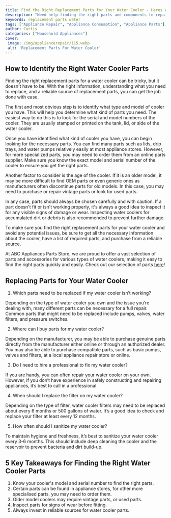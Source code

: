 ```yaml
---
title: Find the Right Replacement Parts for Your Water Cooler - Heres What You Need to Know
description: "Need help finding the right parts and components to repair or maintain your water cooler Get all the information you need to know here and start keeping your water cooler in prime condition"
keywords: replacement parts water
tags: ["Appliance Repair", "Appliance Consumption", "Appliance Parts"]
author: Curtis
categories: ["Household Appliances"]
cover: 
 image: /img/appliancerepair/115.webp
 alt: 'Replacement Parts For Water Cooler'
---
```

## How to Identify the Right Water Cooler Parts

Finding the right replacement parts for a water cooler can be tricky, but it doesn't have to be. With the right information, understanding what you need to replace, and a reliable source of replacement parts, you can get the job done with ease.

The first and most obvious step is to identify what type and model of cooler you have. This will help you determine what kind of parts you need. The easiest way to do this is to look for the serial and model numbers of the cooler. They are usually stamped or printed on the tank, lid, or side of the water cooler.

Once you have identified what kind of cooler you have, you can begin looking for the necessary parts. You can find many parts such as lids, drip trays, and water pumps relatively easily at most appliance stores. However, for more specialized parts, you may need to order them from an online parts supplier. Make sure you know the exact model and serial number of the cooler to ensure you get the right parts.

Another factor to consider is the age of the cooler. If it is an older model, it may be more difficult to find OEM parts or even generic ones as manufacturers often discontinue parts for old models. In this case, you may need to purchase or repair vintage parts or look for used parts.

In any case, parts should always be chosen carefully and with caution. If a part doesn't fit or isn't working properly, it's always a good idea to inspect it for any visible signs of damage or wear. Inspecting water coolers for accumulated dirt or debris is also recommended to prevent further damage.

To make sure you find the right replacement parts for your water cooler and avoid any potential issues, be sure to get all the necessary information about the cooler, have a list of required parts, and purchase from a reliable source. 

At ABC Appliances Parts Store, we are proud to offer a vast selection of parts and accessories for various types of water coolers, making it easy to find the right parts quickly and easily. Check out our selection of parts [here](./pages/appliance-parts-suppliers/)!

## Replacing Parts for Your Water Cooler

1. Which parts need to be replaced if my water cooler isn’t working?
 
 Depending on the type of water cooler you own and the issue you’re dealing with, many different parts can be necessary for a full repair. Common parts that might need to be replaced include pumps, valves, water filters, and pressure switches.

2. Where can I buy parts for my water cooler? 
 
 Depending on the manufacturer, you may be able to purchase genuine parts directly from the manufacturer either online or through an authorized dealer. You may also be able to purchase compatible parts, such as basic pumps, valves and filters, at a local appliance repair store or online. 

3. Do I need to hire a professional to fix my water cooler?
 
 If you are handy, you can often repair your water cooler on your own. However, if you don’t have experience in safely constructing and repairing appliances, it’s best to call in a professional. 

4. When should I replace the filter on my water cooler?
 
 Depending on the type of filter, water cooler filters may need to be replaced about every 6 months or 500 gallons of water. It’s a good idea to check and replace your filter at least every 12 months.

5. How often should I sanitize my water cooler? 
 
 To maintain hygiene and freshness, it’s best to sanitize your water cooler every 3-6 months. This should include deep cleaning the cooler and the reservoir to prevent bacteria and dirt build-up.

## 5 Key Takeaways for Finding the Right Water Cooler Parts
1. Know your cooler's model and serial number to find the right parts.
2. Certain parts can be found in appliance stores, for other more specialised parts, you may need to order them.
3. Older model coolers may require vintage parts, or used parts.
4. Inspect parts for signs of wear before fitting.
5. Always invest in reliable sources for water cooler parts.
